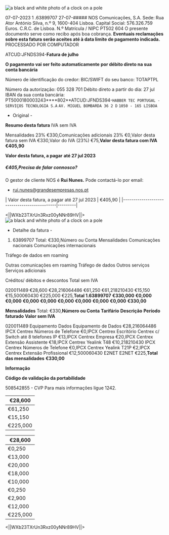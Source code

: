 ![a black and white photo of a clock on a pole](outputs\invoice_9_image_1_56.png)

07-07-2023 1 .63899707 27-07-##### NOS Comunicações, S.A. Sede: Rua Ator António Silva, n.º 9, 1600-404 Lisboa. Capital Social: 576.326.759 Euros. C.R.C. de Lisboa. N.º Matrícula / NIPC PT502 604 O presente documento serve como recibo após boa cobrança. **Eventuais reclamações sobre esta fatura serão aceites até à data limite de pagamento indicada.**
PROCESSADO POR COMPUTADOR

ATCUD:JFNDS394-**Fatura de julho**

**O pagamento vai ser feito automaticamente**
**por débito direto na sua conta bancária**

Número de identificação do credor:
BIC/SWIFT do seu banco:
TOTAPTPL

Número da autorização:
055 328 701 Débito direto a partir do dia:
27 jul IBAN da sua conta bancária:
PT5000180003243****802**ATCUD:JFNDS394-`HABBER TEC PORTUGAL - SERVIÇOS TECNOLOGIA S.A`
`AV. MIGUEL BOMBARDA 36 2 D`
`1050 - 165 LISBOA`

- Original -

**Resumo desta fatura** IVA sem IVA

Mensalidades 23% €330,Comunicações adicionais 23% €0,Valor desta fatura sem IVA €330,Valor do IVA (23%) €75,**Valor desta fatura com IVA** **€405,90**

**Valor desta fatura, a pagar**
**até 27 jul 2023**
##### €405,**Precisa de falar connosco?**
O gestor de cliente NOS é **Rui Nunes.**
Pode contactá-lo por email:

- rui.nunes@grandesempresas.nos.pt

| Valor desta fatura, a pagar
até 27 jul 2023 | €405,90 |
|---------------------------------------------|---------|

<||WXb23TXrUn3Rxz00yNNr89HV||>![a black and white photo of a clock on a pole](outputs\invoice_9_image_2_1.png)

- Detalhe da fatura -

1. 63899707 Total: €330,Número ou Conta Mensalidades
Comunicações
nacionais
Comunicações
internacionais

Tráfego de
dados em
roaming

Outras
comunicações
em roaming
Tráfego de
dados
Outros
serviços
Serviços
adicionais

Créditos/
débitos e
descontos
Total sem
IVA

020011489 €28,600 €28,216064486 €61,250 €61,218210430 €15,150 €15,500060430 €225,000 €225,**Total 1.63899707** **€330,000** **€0,000** **€0,000** **€0,000** **€0,000** **€0,000** **€0,000** **€0,000** **€0,000** **€330,00**

**Mensalidades** Total: €330,**Número ou Conta** **Tarifário** **Descrição** **Período faturado** **Valor sem IVA**

020011489 Equipamento Dados Equipamento de Dados €28,216064486 IPCX Centrex Números de Telefone €0,IPCX Centrex Escritório Centrex c/ Switch até 8 telefones IP €13,IPCX Centrex Empresa €20,IPCX Centrex Extensão Assistente €18,IPCX Centrex Yealink T48 €10,218210430 IPCX Centrex Números de Telefone €0,IPCX Centrex Yealink T21P €2,IPCX Centrex Extensão Profissional €12,500060430 E2NET E2NET €225,**Total das mensalidades** **€330,00**

**Informação**

**Código de validação da portabilidade**

508542855 - CVP Para mais informações ligue 1242.

| €28,600 |
|----------|
| €61,250 |
| €15,150 |
| €225,000 |

| €28,600 |
|----------|
| €0,250 |
| €13,000 |
| €20,000 |
| €18,000 |
| €10,000 |
| €0,250 |
| €2,900 |
| €12,000 |
| €225,000 |

<||WXb23TXrUn3Rxz00yNNr89HV||>